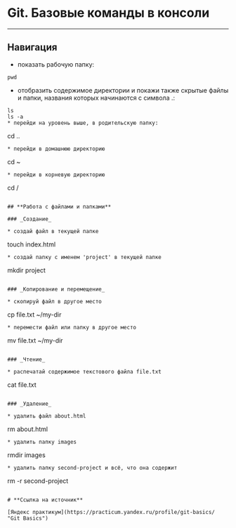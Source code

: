 # **Git. Базовые команды в консоли**

---

## **Навигация** 

* показать рабочую папку:

```
pwd
```
* отобразить содержимое директории и покажи также скрытые файлы и папки, названия которых начинаются с символа .:

```
ls 
ls -a
* перейди на уровень выше, в родительскую папку:

```
cd ..
```
* перейди в домашнюю директорию

```
cd ~
```
* перейди в корневую директорию

```
cd /
```

## **Работа с файлами и папками**

### _Создание_

* создай файл в текущей папке

```
touch index.html
```
* создай папку с именем 'project' в текущей папке

```
mkdir project
```

### _Копирование и перемещение_

* скопируй файл в другое место

```
cp file.txt ~/my-dir
```
* перемести файл или папку в другое место

```
mv file.txt ~/my-dir
```

### _Чтение_

* распечатай содержимое текстового файла file.txt

```
cat file.txt
```

### _Удаление_

* удалить файл about.html

```
rm about.html
```
* удалить папку images

```
rmdir images
```
* удалить папку second-project и всё, что она содержит

```
rm -r second-project
```

# **Ссылка на источник** 

[Яндекс практикум](https://practicum.yandex.ru/profile/git-basics/ "Git Basics") 






 



